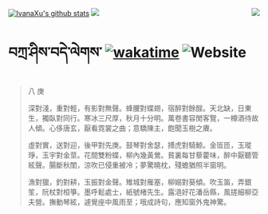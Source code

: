 [![IvanaXu's github stats](https://github-readme-stats.vercel.app/api?username=IvanaXu&show_icons=true&theme=vue-dark)](https://github.com/anuraghazra/github-readme-stats)
<img align="right" src="https://github-readme-stats.vercel.app/api/top-langs/?username=IvanaXu&langs_count=8&theme=graywhite" />
<img src="https://github-readme-stats.vercel.app/api/wakatime?username=IvanaXu&layout=compact&langs_count=8&theme=vue-dark&custom_title=Programming~Times/SinceJul.29.2021" />
# བཀྲ་ཤིས་བདེ་ལེགས་	[![wakatime](https://wakatime.com/badge/user/5043ee4a-e361-4607-9d47-d557f2005d05.svg)](https://wakatime.com/@5043ee4a-e361-4607-9d47-d557f2005d05)	![Website](https://img.shields.io/website?label=Tianchi&up_color=blue&up_message=IvanaXu&url=https%3A%2F%2Fshields.io)
> 八 庚
> 
> 深對淺，重對輕，有影對無聲。蜂腰對蝶翅，宿醉對餘酲。天北缺，日東生，獨臥對同行。寒冰三尺厚，秋月十分明。萬卷書容閒客覽，一樽酒待故人傾。心侈唐玄，厭看霓裳之曲；意驕陳主，飽聞玉樹之賡。
> 
> 虛對實，送對迎，後甲對先庚。鼓琴對舍瑟，搏虎對騎鯨。金匼匝，玉瑽琤，玉宇對金莖。花間雙粉蝶，柳內幾黃鶯。貧裏每甘藜藿味，醉中厭聽管絃聲。腸斷秋閨，涼吹已侵重被冷；夢驚曉枕，殘蟾猶照半窗明。
> 
> 漁對獵，釣對耕，玉振對金聲。雉城對雁塞，柳嫋對葵傾。吹玉笛，弄銀笙，阮杖對桓箏。墨呼鬆處士，紙號楮先生。露浥好花潘岳縣，風搓細柳亞夫營。撫動琴絃，遽覺座中風雨至；哦成詩句，應知窗外鬼神驚。
>